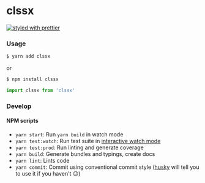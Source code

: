 # clssx

[![styled with prettier](https://img.shields.io/badge/styled_with-prettier-ff69b4.svg)](https://github.com/prettier/prettier)

### Usage

```bash
$ yarn add clssx
```

or

```bash
$ npm install clssx
```

```javascript
import clssx from 'clssx'
```

### Develop

#### NPM scripts

- `yarn start`: Run `yarn build` in watch mode
- `yarn test:watch`: Run test suite in [interactive watch mode](http://facebook.github.io/jest/docs/cli.html#watch)
- `yarn test:prod`: Run linting and generate coverage
- `yarn build`: Generate bundles and typings, create docs
- `yarn lint`: Lints code
- `yarn commit`: Commit using conventional commit style ([husky](https://github.com/typicode/husky) will tell you to use it if you haven't :wink:)
